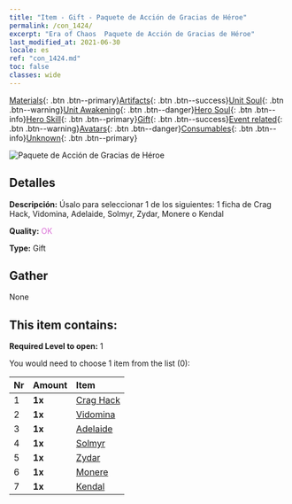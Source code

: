 ```yaml
---
title: "Item - Gift - Paquete de Acción de Gracias de Héroe"
permalink: /con_1424/
excerpt: "Era of Chaos  Paquete de Acción de Gracias de Héroe"
last_modified_at: 2021-06-30
locale: es
ref: "con_1424.md"
toc: false
classes: wide
---
```

 [Materials](/ItemsES/){: .btn .btn--primary}[Artifacts](/ItemsES/Artifacts/){: .btn .btn--success}[Unit Soul](/ItemsES/UnitSoul/){: .btn .btn--warning}[Unit Awakening](/ItemsES/UnitAwakening/){: .btn .btn--danger}[Hero Soul](/ItemsES/HeroSoul/){: .btn .btn--info}[Hero Skill](/ItemsES/HeroSkill/){: .btn .btn--primary}[Gift](/ItemsES/Gift/){: .btn .btn--success}[Event related](/ItemsES/Events/){: .btn .btn--warning}[Avatars](/ItemsES/Avatars/){: .btn .btn--danger}[Consumables](/ItemsES/Consumables/){: .btn .btn--info}[Unknown](/ItemsES/Unknown/){: .btn .btn--primary}

 ![Paquete de Acción de Gracias de Héroe](/images/t/i_907038.png)

## Detalles
 **Descripción:** Úsalo para seleccionar 1 de los siguientes: 1 ficha de Crag Hack, Vidomina, Adelaide, Solmyr, Zydar, Monere o Kendal

 **Quality:** <span style="color: #DA70D6">OK</span>

 **Type:** Gift

## Gather

  None

## This item contains:

 **Required Level to open:** 1

 You would need to choose 1 item from the list (0):

  | Nr | Amount |     Item    |
  |:---|:-------|:------------|
  | 1 |  **1x** | [Crag Hack](/ItemsES/her_375/) |  | 
  | 2 |  **1x** | [Vidomina](/ItemsES/her_372/) |  | 
  | 3 |  **1x** | [Adelaide](/ItemsES/her_359/) |  | 
  | 4 |  **1x** | [Solmyr](/ItemsES/her_386/) |  | 
  | 5 |  **1x** | [Zydar](/ItemsES/her_385/) |  | 
  | 6 |  **1x** | [Monere](/ItemsES/her_379/) |  | 
  | 7 |  **1x** | [Kendal](/ItemsES/her_363/) |  | 
